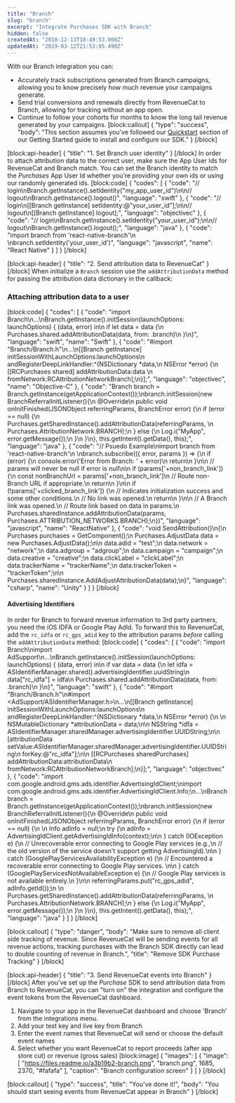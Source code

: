 ```yaml
---
title: "Branch"
slug: "branch"
excerpt: "Integrate Purchases SDK with Branch"
hidden: false
createdAt: "2018-12-13T18:49:53.008Z"
updatedAt: "2019-03-12T21:53:05.490Z"
---
```

With our Branch integration you can:
* Accurately track subscriptions generated from Branch campaigns, allowing you to know precisely how much revenue your campaigns generate.
* Send trial conversions and renewals directly from RevenueCat to Branch, allowing for tracking without an app open.
* Continue to follow your cohorts for months to know the long tail revenue generated by your campaigns.
[block:callout]
{
  "type": "success",
  "body": "This section assumes you've followed our [Quickstart](doc:getting-started-1) section of our Getting Started guide to install and configure our SDK."
}
[/block]

[block:api-header]
{
  "title": "1. Set Branch user identity"
}
[/block]
In order to attach attribution data to the correct user, make sure the App User Ids for RevenueCat and Branch match. You can set the Branch identity to match the *Purchases* App User Id whether you're providing your own ids or using our randomly generated ids.
[block:code]
{
  "codes": [
    {
      "code": "// login\nBranch.getInstance().setIdentity(\"my_app_user_id\")\n\n// logout\nBranch.getInstance().logout()",
      "language": "swift"
    },
    {
      "code": "// login\n[[Branch getInstance] setIdentity:@\"your_user_id\"];\n\n// logout\n[[Branch getInstance] logout];",
      "language": "objectivec"
    },
    {
      "code": "// login\nBranch.getInstance().setIdentity(\"your_user_id\");\n\n// logout\nBranch.getInstance().logout();",
      "language": "java"
    },
    {
      "code": "import branch from 'react-native-branch'\n  \nbranch.setIdentity('your_user_id')",
      "language": "javascript",
      "name": "React Native"
    }
  ]
}
[/block]

[block:api-header]
{
  "title": "2. Send attribution data to RevenueCat"
}
[/block]
When initialize a `Branch` session use the `addAttributionData` method for passing the attribution data dictionary in the callback:

### Attaching attribution data to a user
[block:code]
{
  "codes": [
    {
      "code": "import Branch\n...\nBranch.getInstance().initSession(launchOptions: launchOptions) { (data, error) in\n    if let data = data {\n        Purchases.shared.addAttributionData(data, from: .branch)\n    }\n}",
      "language": "swift",
      "name": "Swift"
    },
    {
      "code": "#import \"Branch/Branch.h\"\n...\n[[Branch getInstance] initSessionWithLaunchOptions:launchOptions\n                        andRegisterDeepLinkHandler:^(NSDictionary *data,\n                                                     NSError *error) {\n  [[RCPurchases shared] addAttributionData:data \n                         fromNetwork:RCAttributionNetworkBranch];\n}];",
      "language": "objectivec",
      "name": "Objective-C"
    },
    {
      "code": "Branch branch = Branch.getInstance(getApplicationContext());\nbranch.initSession(new BranchReferralInitListener(){\n    @Override\n    public void onInitFinished(JSONObject referringParams, BranchError error) {\n        if (error == null) {\n          Purchases.getSharedInstance().addAttributionData(referringParams, \n                                       Purchases.AttributionNetwork.BRANCH);\n        } else {\n            Log.i(\"MyApp\", error.getMessage());\n        }\n    }\n}, this.getIntent().getData(), this);",
      "language": "java"
    },
    {
      "code": "// Psuedo Example\nimport branch from 'react-native-branch'\n  \nbranch.subscribe(({ error, params }) => {\n  if (error) {\n    console.error('Error from Branch: ' + error)\n    return\n  }\n\n  // params will never be null if error is null\n\n  if (params['+non_branch_link']) {\n    const nonBranchUrl = params['+non_branch_link']\n    // Route non-Branch URL if appropriate.\n    return\n  }\n\n  if (!params['+clicked_branch_link']) {\n    // Indicates initialization success and some other conditions.\n    // No link was opened.\n    return\n  }\n\n  // A Branch link was opened.\n  // Route link based on data in params.\n  Purchases.sharedInstance.addAttributionData(params, Purchases.ATTRIBUTION_NETWORKS.BRANCH);\n})",
      "language": "javascript",
      "name": "ReactNative"
    },
    {
      "code": "void SendAttribution()\n{\n  Purchases purchases = GetComponent<Purchases>();\n  Purchases.AdjustData data = new Purchases.AdjustData();\n\n  data.adid = \"test\";\n  data.network = \"network\";\n  data.adgroup = \"adgroup\";\n  data.campaign = \"campaign\";\n  data.creative = \"creative\";\n  data.clickLabel = \"clickLabel\";\n  data.trackerName = \"trackerName\";\n  data.trackerToken = \"trackerToken\";\n\n  Purchases.sharedInstance.AddAdjustAttributionData(data);\n}",
      "language": "csharp",
      "name": "Unity"
    }
  ]
}
[/block]
#### Advertising Identifiers
In order for Branch to forward revenue information to 3rd party partners, you need the iOS IDFA or Google Play AdId. To forward this to RevenueCat, add the `rc_idfa` or `rc_gps_adid` key to the attribution params *before* calling the `addAttributionData` method: 
[block:code]
{
  "codes": [
    {
      "code": "import Branch\nimport AdSupport\n...\nBranch.getInstance().initSession(launchOptions: launchOptions) { (data, error) in\n    if var data = data {\n        let idfa = ASIdentifierManager.shared().advertisingIdentifier.uuidString\n        data[\"rc_idfa\"] = idfa\n        Purchases.shared.addAttributionData(data, from: .branch)\n    }\n}",
      "language": "swift"
    },
    {
      "code": "#import \"Branch/Branch.h\"\n#import <AdSupport/ASIdentifierManager.h>\n...\n[[Branch getInstance] initSessionWithLaunchOptions:launchOptions\n                        andRegisterDeepLinkHandler:^(NSDictionary *data,\n                                                     NSError *error) {\n  \n  NSMutableDictionary *attributionData = data;\n\n  NSString *idfa = ASIdentifierManager.sharedManager.advertisingIdentifier.UUIDString;\n\n  [attributionData setValue:ASIdentifierManager.sharedManager.advertisingIdentifier.UUIDString\n                     forKey:@\"rc_idfa\"];\n\n  [[RCPurchases sharedPurchases] addAttributionData:attributionData\n                               fromNetwork:RCAttributionNetworkBranch];\n}];",
      "language": "objectivec"
    },
    {
      "code": "import com.google.android.gms.ads.identifier.AdvertisingIdClient;\nimport com.google.android.gms.ads.identifier.AdvertisingIdClient.Info;\n...\nBranch branch = Branch.getInstance(getApplicationContext());\nbranch.initSession(new BranchReferralInitListener(){\n    @Override\n    public void onInitFinished(JSONObject referringParams, BranchError error) {\n        if (error == null) {\n          \n          Info adInfo = null;\n          try {\n            adInfo = AdvertisingIdClient.getAdvertisingIdInfo(context);\n\n          } catch (IOException e) {\n            // Unrecoverable error connecting to Google Play services (e.g.,\n            // the old version of the service doesn't support getting AdvertisingId).\n\n          } catch (GooglePlayServicesAvailabilityException e) {\n            // Encountered a recoverable error connecting to Google Play services. \n\n          } catch (GooglePlayServicesNotAvailableException e) {\n            // Google Play services is not available entirely.\n          }\n\n          referringParams.put(\"rc_gps_adid\", adInfo.getId());\n          \n          Purchases.getSharedInstance().addAttributionData(referringParams, \n                                       Purchases.AttributionNetwork.BRANCH);\n        } else {\n            Log.i(\"MyApp\", error.getMessage());\n        }\n    }\n}, this.getIntent().getData(), this);",
      "language": "java"
    }
  ]
}
[/block]

[block:callout]
{
  "type": "danger",
  "body": "Make sure to remove all client side tracking of revenue. Since RevenueCat will be sending events for all revenue actions, tracking purchases with the Branch SDK directly can lead to double counting of revenue in Branch.",
  "title": "Remove SDK Purchase Tracking"
}
[/block]

[block:api-header]
{
  "title": "3.  Send RevenueCat events into Branch"
}
[/block]
After you've set up the *Purchase* SDK to send attribution data from Branch to RevenueCat, you can "turn on" the integration and configure the event tokens from the RevenueCat dashboard.

1. Navigate to your app in the RevenueCat dashboard and choose 'Branch' from the integrations menu. 
2. Add your test key and live key from Branch
3. Enter the event names that RevenueCat will send or choose the default event names
4. Select whether you want RevenueCat to report proceeds (after app store cut) or revenue (gross sales)
[block:image]
{
  "images": [
    {
      "image": [
        "https://files.readme.io/a3b19b2-branch.png",
        "branch.png",
        1685,
        2370,
        "#fafafa"
      ],
      "caption": "Branch configuration screen"
    }
  ]
}
[/block]

[block:callout]
{
  "type": "success",
  "title": "You've done it!",
  "body": "You should start seeing events from RevenueCat appear in Branch"
}
[/block]